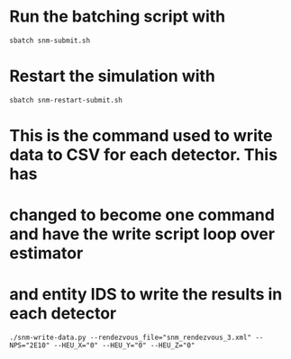# Run the batching script with
`sbatch snm-submit.sh`
# Restart the simulation with 
`sbatch snm-restart-submit.sh`
# This is the command used to write data to CSV for each detector. This has 
# changed to become one command and have the write script loop over estimator 
# and entity IDS to write the results in each detector
`./snm-write-data.py --rendezvous_file="snm_rendezvous_3.xml" --NPS="2E10" --HEU_X="0" --HEU_Y="0" --HEU_Z="0"`
